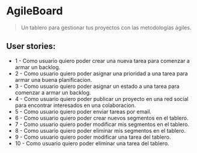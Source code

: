 # AgileBoard
> Un tablero para gestionar tus proyectos con las metodologías ágiles.

## User stories:

* 1 - Como usuario quiero poder crear una nueva tarea para comenzar a armar un backlog.
* 2 - Como usuario quiero poder asignar una prioridad a una tarea para armar una buena planificacion.
* 3 - Como usuario quiero poder asignar un estado a una tarea para comenzar a armar un backlog.
* 4 - Como usuario quiero poder publicar un proyecto en una red social para encontrar interesados en una colaboracion.
* 5 - Como usuario quiero poder enviar tareas por email.
* 6 - Como usuario quiero poder crear nuevos segmentos en el tablero.
* 7 - Como usuario quiero poder modificar mis segmentos en el tablero.
* 8 - Como usuario quiero poder eliminar mis segmentos en el tablero.
* 9 - Como usuario quiero poder modificar una tarea del tablero.
* 10 - Como usuario quiero poder eliminar una tarea del tablero.




